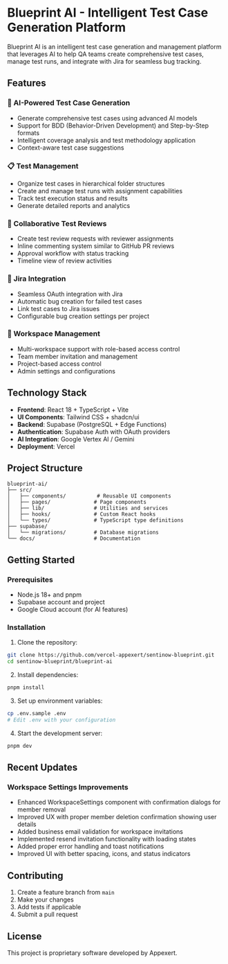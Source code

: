 # Blueprint AI - Intelligent Test Case Generation Platform

Blueprint AI is an intelligent test case generation and management platform that leverages AI to help QA teams create comprehensive test cases, manage test runs, and integrate with Jira for seamless bug tracking.

## Features

### 🤖 AI-Powered Test Case Generation
- Generate comprehensive test cases using advanced AI models
- Support for BDD (Behavior-Driven Development) and Step-by-Step formats
- Intelligent coverage analysis and test methodology application
- Context-aware test case suggestions

### 📋 Test Management
- Organize test cases in hierarchical folder structures
- Create and manage test runs with assignment capabilities
- Track test execution status and results
- Generate detailed reports and analytics

### 👥 Collaborative Test Reviews
- Create test review requests with reviewer assignments
- Inline commenting system similar to GitHub PR reviews
- Approval workflow with status tracking
- Timeline view of review activities

### 🔗 Jira Integration
- Seamless OAuth integration with Jira
- Automatic bug creation for failed test cases
- Link test cases to Jira issues
- Configurable bug creation settings per project

### 🏢 Workspace Management
- Multi-workspace support with role-based access control
- Team member invitation and management
- Project-based access control
- Admin settings and configurations

## Technology Stack

- **Frontend**: React 18 + TypeScript + Vite
- **UI Components**: Tailwind CSS + shadcn/ui
- **Backend**: Supabase (PostgreSQL + Edge Functions)
- **Authentication**: Supabase Auth with OAuth providers
- **AI Integration**: Google Vertex AI / Gemini
- **Deployment**: Vercel

## Project Structure

```
blueprint-ai/
├── src/
│   ├── components/          # Reusable UI components
│   ├── pages/              # Page components
│   ├── lib/                # Utilities and services
│   ├── hooks/              # Custom React hooks
│   └── types/              # TypeScript type definitions
├── supabase/
│   └── migrations/         # Database migrations
└── docs/                   # Documentation
```

## Getting Started

### Prerequisites
- Node.js 18+ and pnpm
- Supabase account and project
- Google Cloud account (for AI features)

### Installation

1. Clone the repository:
```bash
git clone https://github.com/vercel-appexert/sentinow-blueprint.git
cd sentinow-blueprint/blueprint-ai
```

2. Install dependencies:
```bash
pnpm install
```

3. Set up environment variables:
```bash
cp .env.sample .env
# Edit .env with your configuration
```

4. Start the development server:
```bash
pnpm dev
```

## Recent Updates

### Workspace Settings Improvements
- Enhanced WorkspaceSettings component with confirmation dialogs for member removal
- Improved UX with proper member deletion confirmation showing user details
- Added business email validation for workspace invitations
- Implemented resend invitation functionality with loading states
- Added proper error handling and toast notifications
- Improved UI with better spacing, icons, and status indicators

## Contributing

1. Create a feature branch from `main`
2. Make your changes
3. Add tests if applicable
4. Submit a pull request

## License

This project is proprietary software developed by Appexert.